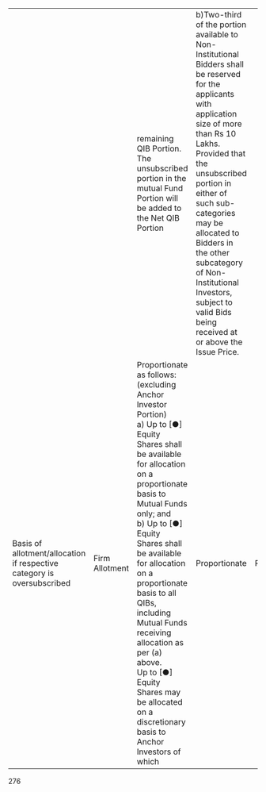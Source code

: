 <table><tr><td></td><td></td><td>remaining QIB Portion.<br/>The unsubscribed portion in the mutual Fund Portion will be added to the Net QIB Portion</td><td>b)Two-third of the portion available to Non-Institutional Bidders shall be reserved for the applicants with application size of more than Rs 10 Lakhs.<br/>Provided that the unsubscribed portion in either of such sub-categories may be allocated to Bidders in the other subcategory of Non-Institutional Investors, subject to valid Bids being received at or above the Issue Price.</td><td></td></tr><tr><td>Basis of allotment/allocation if respective category is oversubscribed</td><td>Firm Allotment</td><td>Proportionate as follows:<br/>(excluding Anchor Investor Portion)<br/>a) Up to [●] Equity Shares shall be available for allocation on a proportionate basis to Mutual Funds only; and<br/>b) Up to [●] Equity Shares shall be available for allocation on a proportionate basis to all QIBs, including Mutual Funds receiving allocation as per (a) above.<br/>Up to [●] Equity Shares may be allocated on a discretionary basis to Anchor Investors of which</td><td>Proportionate</td><td>Proportionate</td></tr></table>

276